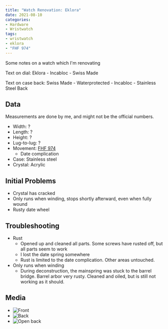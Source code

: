 ```yaml
---
title: "Watch Renovation: Eklora"
date: 2021-08-10
categories:
- Hardware
- Wristwatch
tags:
- wristwatch
- eklora
- "FHF 974"
---
```


Some notes on a watch which I'm renovating

Text on dial: Eklora - Incabloc - Swiss Made

Text on case back: Swiss Made - Waterprotected - Incabloc - Stainless Steel Back

## Data

Measurements are done by me, and might not be the official numbers.

* Width: ?
* Length: ?
* Height: ?
* Lug-to-lug: ?
* Movement: [FHF 974](http://www.ranfft.de/cgi-bin/bidfun-db.cgi?10&ranfft&0&2uswk&FHF_974)
  - Date complication
* Case: Stainless steel
* Crystal: Acrylic

## Initial Problems

* Crystal has cracked
* Only runs when winding, stops shortly afterward, even when fully wound
* Rusty date wheel

## Troubleshooting

* Rust
  - Opened up and cleaned all parts. Some screws have rusted off, but all parts seem to work
  - I lost the date spring somewhere
  - Rust is limited to the date complication. Other areas untouched.
* Only runs when winding
  - During deconstruction, the mainspring was stuck to the barrel bridge. Barrel arbor very rusty. Cleaned and oiled, but is still not working as it should.

## Media
* ![Front](https://i.imgur.com/OrJcMa4.jpg)
* ![Back](https://i.imgur.com/K0ZuIxo.jpg)
* ![Open back](https://i.imgur.com/R6q4AXO.jpg)
